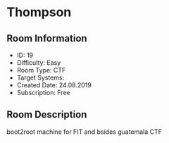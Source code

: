 ﻿# Thompson

## Room Information
- ID: 19
- Difficulty: Easy
- Room Type: CTF
- Target Systems: 
- Created Date: 24.08.2019
- Subscription: Free

## Room Description
boot2root machine for FIT and bsides guatemala CTF
